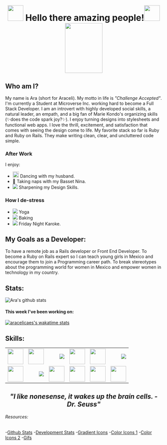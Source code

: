 <!--
**aracelicaes/aracelicaes** is a ✨ _special_ ✨ repository because its `README.md` (this file) appears on your GitHub profile.
-->
# <div align="center"><img src="https://media.giphy.com/media/fo2dhRTmaULbStoFkX/giphy.gif" width="50" height="50" /> Hello there amazing people!<img src="https://media.giphy.com/media/fo2dhRTmaULbStoFkX/giphy.gif" width="50" height="50" /> <img src="https://media.giphy.com/media/f3oXKfLFPCQxdLECS8/giphy.gif" width="120" height="160" /> </div>

## Who am I?

My name is Ara (short for Araceli). My motto in life is *"Challenge Accepted"*. I'm currently a Student at Microverse Inc. working hard to become a Full Stack Developer. I am an introvert with highly developed social skills, a natural leader, an empath, and a big fan of Marie Kondo's organizing skills (✨does the code spark joy?✨).
I enjoy turning designs into stylesheets and functional web apps. I love the thrill, excitement, and satisfaction that comes with seeing the design come to life. My favorite stack so far is Ruby and Ruby on Rails. They make writing clean, clear, and uncluttered code simple.

### After Work
I enjoy:
- <img src="https://img.icons8.com/plasticine/100/000000/ballet-dancer-female.png" width="20" height="20" /> Dancing with my husband.
- 🐶 Taking naps with my Basset Nina.
- <img src="https://img.icons8.com/plasticine/20/000000/design--v1.png"/> Sharpening my Design Skills.

### How I de-stress
- <img src="https://img.icons8.com/emoji/20/000000/folded-hands-medium-light-skin-tone.png"/> Yoga
- <img src="https://img.icons8.com/dusk/20/000000/cake.png"/> Baking
- <img src="https://img.icons8.com/dusk/20/000000/micro.png"/> Friday Night Karoke.

## My Goals as a Developer:
To have a remote job as a Rails developer or Front End Developer.
To become a Ruby on Rails expert so I can teach young girls in Mexico and encourage them to join a Programming career path. To break stereotypes about the programming world for women in Mexico and empower women in technology in my country.

## Stats:

![Ara's github stats](https://github-readme-stats.vercel.app/api/?username=aracelicaes&show_icons=true&hide_border=true&theme=buefy)

#### This week I've been working on:
<!--START_SECTION:waka-->
<!--END_SECTION:waka-->

[![aracelicaes's wakatime stats](https://github-readme-stats.vercel.app/api/wakatime?username=aracelicaes)](https://github.com/aracelicaes/github-readme-stats&theme=buefy)

## Skills:
<table>
  <tr>
    <td align="right"><img src="https://img.icons8.com/nolan/64/html-5.png" width="50" height="50" /></td>
    <td align="right"><img src="https://img.icons8.com/nolan/64/css-filetype.png" width="50" height="50" /></td>
    <td align="right"><img src="https://img.icons8.com/nolan/50/ruby-programming-language.png"/></td>
    <td align="right"><img src="https://img.icons8.com/nolan/64/javascript.png" width="50" height="50" /></td>
    <td align="right"><img src="https://img.icons8.com/nolan/64/react-native.png" width="50" height="50" /></td>    
    <td align="right"><img src="https://img.icons8.com/nolan/50/sql.png"/></td> 
  </tr>
  <tr>
    <td align="right"><img src="https://img.icons8.com/nolan/64/heroku.png" width="50" height="50" /></td>   
    <td align="right"><img src="https://img.icons8.com/nolan/50/linux--v2.png"/></td>
    <td align="right"><img src="https://img.icons8.com/nolan/64/visual-studio-code-2019.png" width="50" height="50" /></td>
    <td align="right"><img src="https://img.icons8.com/nolan/64/adobe-illustrator.png" width="50" height="50" /></td>
    <td align="right"><img src="https://img.icons8.com/nolan/64/adobe-indesign.png" width="50" height="50" /></td>
    <td align="right"><img src="https://img.icons8.com/nolan/64/adobe-photoshop.png" width="50" height="50" /></td>
  </tr>
</table>

## 

## <div align="center">*"I like nonesense, it wakes up the brain cells. - Dr. Seuss"*</div>

###### Resources:
-[Github Stats](https://github.com/anuraghazra/github-readme-stats)
-[Development Stats](https://github.com/marketplace/actions/profile-readme-development-stats)
-[Gradient Icons](https://icons8.com/icons/nolan)
-[Color Icons 1](https://icons8.com/icon/set/nature/color)
-[Color Icons 2](https://getemoji.com/)
-[Gifs](https://giphy.com/)
